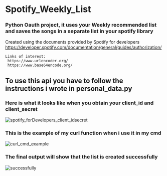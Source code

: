 # Spotify_Weekly_List

### Python Oauth project, it uses your Weekly recommended list and saves the songs in a separate list in your spotify library

 Created using the documents provided by Spotify for developers https://developer.spotify.com/documentation/general/guides/authorization/
 
 ```
 Links of interest: 
  https://www.urlencoder.org/   
  https://www.base64encode.org/
```

## To use this api you have to follow the instructions i wrote in personal_data.py

### Here is what it looks like when you obtain your client_id and client_secret

![spotify_forDevelopers_client_idsecret](https://user-images.githubusercontent.com/74435367/187609508-0a2df7d6-f684-48e2-85a5-2ce1a1b37bbe.PNG)

### This is the example of my curl function when i use it in my cmd

![curl_cmd_example](https://user-images.githubusercontent.com/74435367/187609520-2de6f1d5-67d9-436f-ad44-7e04f56a09dd.PNG)

### The final output will show that the list is created successfully

![successfully](https://user-images.githubusercontent.com/74435367/187606405-c9fd0747-a11a-447a-a56e-2e99d72cf97d.PNG)
